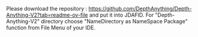 Please download the repository : https://github.com/DepthAnything/Depth-Anything-V2?tab=readme-ov-file and put it into JDAFID.
For "Depth-Anything-V2" directory choose "NameDirectory as NameSpace Package" function from File Menu of your IDE.
